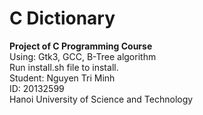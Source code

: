 # C Dictionary
<b>Project of C Programming Course</b>
</br>
Using: Gtk3, GCC, B-Tree algorithm
</br>
Run install.sh file to install.
</br>
Student: Nguyen Tri Minh
</br>
ID: 20132599
</br>
Hanoi University of Science and Technology
